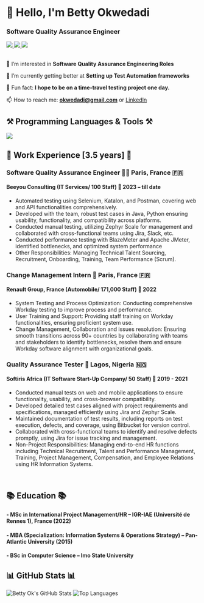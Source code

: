 <h1 align="left">👋 Hello, I'm Betty Okwedadi</h1>
<h3 align="left">Software Quality Assurance Engineer</h3>



<div align="left"> 
  <a href="mailto:okwedadi@gmail.com" target="_blank">
    <img src="https://img.shields.io/badge/Gmail-D14836?style=for-the-badge&logo=gmail&logoColor=white" target="_blank" />
  </a> 
  <a href="https://www.linkedin.com/in/bettyokwedadi" target="_blank">
    <img src="https://img.shields.io/badge/LinkedIn-0077B5?style=for-the-badge&logo=linkedin&logoColor=white" target="_blank" />
  </a>
  <a href="https://bit.ly/mycv_bettyo" target="_blank">
    <img src="https://img.shields.io/badge/Curriculum Vitae-White?style=for-the-badge&logo=genius&logoColor=white" target="_blank"/>
    </a>
 </div>

<br> 

<div align="left">
 
 👀 I’m interested in **Software Quality Assurance Engineering Roles**
 
 🌱 I’m currently getting better at **Setting up Test Automation frameworks**

 💞️ Fun fact: **I hope to be on a time-travel testing project one day.**
  
 📫 How to reach me: **okwedadi@gmail.com** or [LinkedIn](https://www.linkedin.com/in/bettyokwedadi)
 


 </div>
 
<h2 align="left">⚒️ Programming Languages & Tools ⚒️</h2>
<div align="left">
    <img src="https://skillicons.dev/icons?i=python,java,javascript,html,mysql,selenium,github,vscode" /><br>
</div>

<h2 align="left">💼 Work Experience [3.5 years] 💼</h2>

### Software Quality Assurance Engineer 👩‍💻 Paris, France 🇫🇷
#### Beeyou Consulting (IT Services/ 100 Staff) 💼 2023 – till date  
- Automated testing using Selenium, Katalon, and Postman, covering web and API functionalities comprehensively.  
- Developed with the team, robust test cases in Java, Python ensuring usability, functionality, and compatibility across platforms.  
- Conducted manual testing, utilizing Zephyr Scale for management and collaborated with cross-functional teams using Jira, Slack, etc.  
- Conducted performance testing with BlazeMeter and Apache JMeter, identified bottlenecks, and optimized system performance  
- Other Responsibilities: Managing Technical Talent Sourcing, Recruitment, Onboarding, Training, Team Performance (Scrum).  

### Change Management Intern 🔄 Paris, France 🇫🇷  
#### Renault Group, France (Automobile/ 171,000 Staff) 🚗 2022  
- System Testing and Process Optimization: Conducting comprehensive Workday testing to improve process and performance.  
- User Training and Support: Providing staff training on Workday functionalities, ensuring proficient system use.  
- Change Management, Collaboration and issues resolution: Ensuring smooth transitions across 90+ countries by collaborating with teams and stakeholders to identify bottlenecks, resolve them and ensure Workday software alignment with organizational goals.  

### Quality Assurance Tester 🧪 Lagos, Nigeria 🇳🇬  
#### Softiris Africa (IT Software Start-Up Company/ 50 Staff) 🚀 2019 - 2021  
- Conducted manual tests on web and mobile applications to ensure functionality, usability, and cross-browser compatibility.  
- Developed detailed test cases aligned with project requirements and specifications, managed efficiently using Jira and Zephyr Scale.  
- Maintained documentation of test results, including reports on test execution, defects, and coverage, using Bitbucket for version control.  
- Collaborated with cross-functional teams to identify and resolve defects promptly, using Jira for issue tracking and management.  
- Non-Project Responsibilities: Managing end-to-end HR functions including Technical Recruitment, Talent and Performance Management, Training, Project Management, Compensation, and Employee Relations using HR Information Systems.


<br/>

<h2 align="left">📚 Education 📚</h2>

#### - MSc in International Project Management/HR – IGR-IAE (Université de Rennes 1), France (2022)

#### - MBA (Specialization: Information Systems & Operations Strategy) – Pan-Atlantic University (2015)

#### - BSc in Computer Science – Imo State University 

<h2 align="left">📊 GitHub Stats 📊</h2>

![Betty Ok's GitHub Stats](https://github-readme-stats.vercel.app/api?username=BettyOk&show_icons=true&theme=radical)
![Top Languages](https://github-readme-stats.vercel.app/api/top-langs/?username=BettyOk&show_icons=true&theme=radical)

